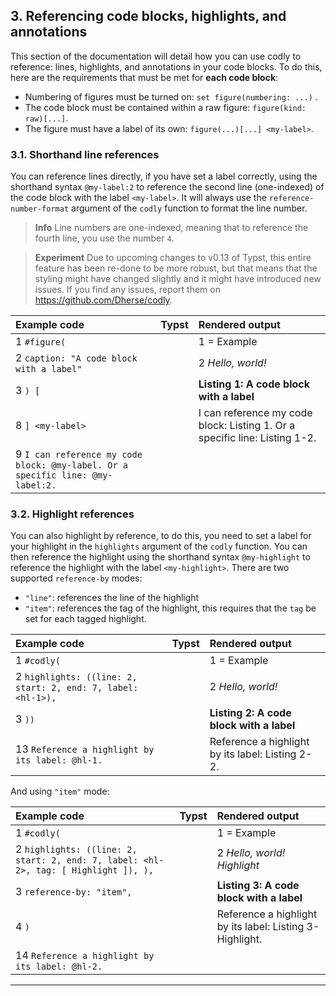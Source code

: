 ## 3. Referencing code blocks, highlights, and annotations

This section of the documentation will detail how you can use codly to reference: lines, highlights, and annotations in your code blocks. To do this, here are the requirements that must be met for **each code block**:

*   Numbering of figures must be turned on: `set figure(numbering: ...)` .
*   The code block must be contained within a raw figure: `figure(kind: raw)[...]`.
*   The figure must have a label of its own: `figure(...)[...] <my-label>`.

### 3.1. Shorthand line references

You can reference lines directly, if you have set a label correctly, using the shorthand syntax `@my-label:2` to reference the second line (one-indexed) of the code block with the label `<my-label>`. It will always use the `reference-number-format` argument of the `codly` function to format the line number.

> **Info**
> Line numbers are one-indexed, meaning that to reference the fourth line, you use the number `4`.

> **Experiment**
> Due to upcoming changes to v0.13 of Typst, this entire feature has been re-done to be more robust, but that means that the styling might have changed slightly and it might have introduced new issues. If you find any issues, report them on <https://github.com/Dherse/codly>.

| Example code | Typst | Rendered output |
| :--- | :--- | :--- |
| 1 `#figure(` | | 1 = Example |
| 2 `caption: "A code block with a label"` | | 2 *Hello, world!* |
| 3 `) [` | | **Listing 1: A code block with a label** |
| 8 `] <my-label>` | | I can reference my code block: Listing 1. Or a specific line: Listing 1-2. |
| 9 `I can reference my code block: @my-label. Or a specific line: @my-label:2.` | | |

### 3.2. Highlight references

You can also highlight by reference, to do this, you need to set a label for your highlight in the `highlights` argument of the `codly` function. You can then reference the highlight using the shorthand syntax `@my-highlight` to reference the highlight with the label `<my-highlight>`. There are two supported `reference-by` modes:

*   `"line"`: references the line of the highlight
*   `"item"`: references the tag of the highlight, this requires that the `tag` be set for each tagged highlight.

| Example code | Typst | Rendered output |
| :--- | :--- | :--- |
| 1 `#codly(` | | 1 = Example |
| 2 `highlights: ((line: 2, start: 2, end: 7, label: <hl-1>),` | | 2 *Hello, world!* |
| 3 `))` | | **Listing 2: A code block with a label** |
| 13 `Reference a highlight by its label: @hl-1.` | | Reference a highlight by its label: Listing 2-2. |

And using `"item"` mode:

| Example code | Typst | Rendered output |
| :--- | :--- | :--- |
| 1 `#codly(` | | 1 = Example |
| 2 `highlights: ((line: 2, start: 2, end: 7, label: <hl-2>, tag: [ Highlight ]), ),` | | 2 *Hello, world! Highlight* |
| 3 `reference-by: "item",` | | **Listing 3: A code block with a label** |
| 4 `)` | | Reference a highlight by its label: Listing 3-Highlight. |
| 14 `Reference a highlight by its label: @hl-2.` | | |

***
